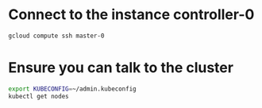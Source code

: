 # Connect to the instance controller-0

```bash
gcloud compute ssh master-0
```

# Ensure you can talk to the cluster

```bash
export KUBECONFIG=~/admin.kubeconfig
kubectl get nodes
```